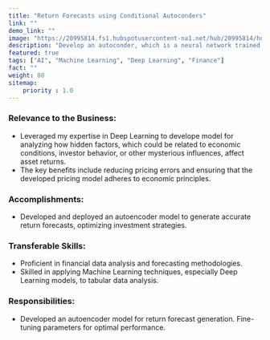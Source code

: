 ```yaml
---
title: "Return Forecasts using Conditional Autoconders"
link: ""
demo_link: ""
image: "https://20995814.fs1.hubspotusercontent-na1.net/hub/20995814/hubfs/Skubana/Blog%20Pages/Imported_Blog_Media/big%20data%20analytics%2c%20business%20team%20working%20on%20computer-Oct-12-2022-05-51-21-63-PM.jpg?upsize=true&upscale=true&width=2400&height=1600&name=big%20data%20analytics%2c%20business%20team%20working%20on%20computer-Oct-12-2022-05-51-21-63-PM.jpg"
description: "Develop an autoconder, which is a neural network trained to reproduce the input while learning a new representation of the data, to analyze the impact of some factors including economic conditions, investor behavior, or other mysterious influences on asset returns. The primary advantages include reducing pricing errors and ensuring adherence to economic principles within the developed pricing model."
featured: true
tags: ["AI", "Machine Learning", "Deep Learning", "Finance"]
fact: ""
weight: 80
sitemap: 
    priority : 1.0
---
```


### **Relevance to the Business:**
- Leveraged my expertise in Deep Learning to develope model for analyzing how hidden factors, which could be related to economic conditions, investor behavior, or other mysterious influences, affect asset returns.
- The key benefits include reducing pricing errors and ensuring that the developed pricing model adheres to economic principles. 

### **Accomplishments:**
- Developed and deployed an autoencoder model to generate accurate return forecasts, optimizing investment strategies.

### **Transferable Skills:**
- Proficient in financial data analysis and forecasting methodologies.
- Skilled in applying Machine Learning techniques, especially Deep Learning models, to tabular data analysis.

### **Responsibilities:**
- Developed an autoencoder model for return forecast generation. Fine-tuning parameters for optimal performance.

